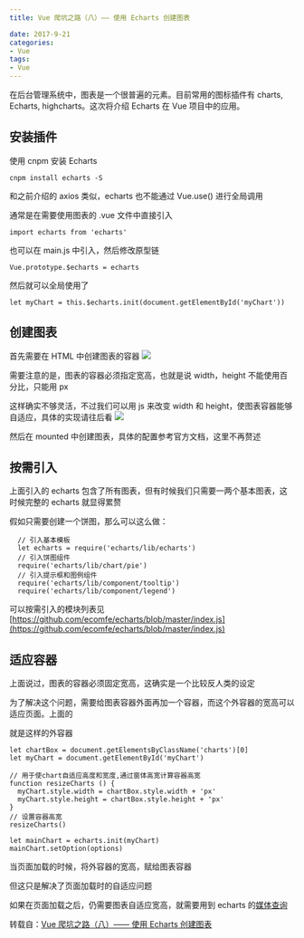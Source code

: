 ```yaml
---
title: Vue 爬坑之路（八）—— 使用 Echarts 创建图表

date: 2017-9-21
categories:
- Vue
tags:
- Vue
---
```


在后台管理系统中，图表是一个很普遍的元素。目前常用的图标插件有 charts,  Echarts, highcharts。这次将介绍 Echarts 在 Vue 项目中的应用。



## 安装插件

使用 cnpm 安装 Echarts

```cnpm install echarts -S```

和之前介绍的 axios 类似，echarts 也不能通过 Vue.use() 进行全局调用

通常是在需要使用图表的 .vue 文件中直接引入

```import echarts from 'echarts'```


也可以在 main.js 中引入，然后修改原型链

```Vue.prototype.$echarts = echarts```

然后就可以全局使用了

```let myChart = this.$echarts.init(document.getElementById('myChart'))```


## 创建图表

首先需要在 HTML 中创建图表的容器
![](http://xie-blog.oss-cn-beijing.aliyuncs.com/blogImg/img53.png?Expires=1517565094&OSSAccessKeyId=TMP.AQFykThi91U598dTrJc_9IBPer-xtxfyUZ278vOwz9sVKvVjdZC6hsnJbSZiADAtAhQ8dmqdGscv8Mq8gp6YtjbW3Tmz3wIVALsOiURiHSXhx6xtRna9_tLmtbDC&Signature=2uAZA2gbAwgAhm3PAmcgumkqGOw%3D)


需要注意的是，图表的容器必须指定宽高，也就是说 width，height 不能使用百分比，只能用 px

这样确实不够灵活，不过我们可以用 js 来改变 width 和 height，使图表容器能够自适应，具体的实现请往后看
![](http://xie-blog.oss-cn-beijing.aliyuncs.com/blogImg/img54.png?Expires=1517565106&OSSAccessKeyId=TMP.AQFykThi91U598dTrJc_9IBPer-xtxfyUZ278vOwz9sVKvVjdZC6hsnJbSZiADAtAhQ8dmqdGscv8Mq8gp6YtjbW3Tmz3wIVALsOiURiHSXhx6xtRna9_tLmtbDC&Signature=w7n0HFkc2cHNJITWfpsAON%2F9RUQ%3D)

然后在 mounted 中创建图表，具体的配置参考官方文档，这里不再赘述


## 按需引入

上面引入的 echarts 包含了所有图表，但有时候我们只需要一两个基本图表，这时候完整的 echarts 就显得累赘

假如只需要创建一个饼图，那么可以这么做：

```
  // 引入基本模板
  let echarts = require('echarts/lib/echarts')
  // 引入饼图组件
  require('echarts/lib/chart/pie')
  // 引入提示框和图例组件
  require('echarts/lib/component/tooltip')
  require('echarts/lib/component/legend')
```
可以按需引入的模块列表见 [https://github.com/ecomfe/echarts/blob/master/index.js](https://github.com/ecomfe/echarts/blob/master/index.js)



## 适应容器

上面说过，图表的容器必须固定宽高，这确实是一个比较反人类的设定

为了解决这个问题，需要给图表容器外面再加一个容器，而这个外容器的宽高可以适应页面。上面的 <div class="charts"> 就是这样的外容器

```
let chartBox = document.getElementsByClassName('charts')[0]
let myChart = document.getElementById('myChart')

// 用于使chart自适应高度和宽度,通过窗体高宽计算容器高宽
function resizeCharts () {
  myChart.style.width = chartBox.style.width + 'px'
  myChart.style.height = chartBox.style.height + 'px'
}
// 设置容器高宽
resizeCharts()

let mainChart = echarts.init(myChart)
mainChart.setOption(options)
```
当页面加载的时候，将外容器的宽高，赋给图表容器

但这只是解决了页面加载时的自适应问题

如果在页面加载之后，仍需要图表自适应宽高，就需要用到 echarts 的[媒体查询](http://echarts.baidu.com/tutorial.html#%E7%A7%BB%E5%8A%A8%E7%AB%AF%E8%87%AA%E9%80%82%E5%BA%94)

转载自：[Vue 爬坑之路（八）—— 使用 Echarts 创建图表](https://www.cnblogs.com/wisewrong/p/6558001.html)